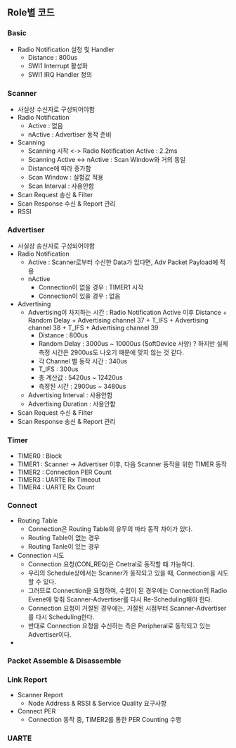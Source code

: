 ## Role별 코드
### Basic
- Radio Notification 설정 및 Handler
  - Distance : 800us
  - SWI1 Interrupt 활성화
  - SWI1 IRQ Handler 정의

### Scanner
- 사실상 수신자로 구성되어야함
- Radio Notification
  - Active : 없음
  - nActive : Advertiser 동작 준비
- Scanning
    - Scanning 시작 <-> Radio Notification Active : 2.2ms
    - Scanning Active <-> nActive : Scan Window와 거의 동일
    - Distance에 따라 증가함
  - Scan Window : 실험값 적용
  - Scan Interval : 사용안함
- Scan Request 송신 & Filter
- Scan Response 수신 & Report 관리
- RSSI

### Advertiser
- 사실상 송신자로 구성되어야함
- Radio Notification
  - Active : Scanner로부터 수신한 Data가 있다면, Adv Packet Payload에 적용
  - nActive 
    - Connection이 없을 경우 : TIMER1 시작
    - Connection이 있을 경우 : 없음
- Advertising
  - Advertising이 차지하는 시간 : Radio Notification Active 이후 Distance + Random Delay + Advertising channel 37 + T_IFS + Advertising channel 38 + T_IFS + Advertising channel 39
    - Distance : 800us
    - Random Delay : 3000us ~ 10000us (SoftDevice 사양) ? 하지만 실제 측정 시간은 2900us도 나오기 때문에 맞지 않는 것 같다.
    - 각 Channel 별 동작 시간 : 340us
    - T_IFS : 300us
    - 총 계산값 : 5420us ~ 12420us
    - 측정된 시간 : 2900us ~ 3480us
  - Advertising Interval : 사용안함
  - Advertising Duration : 사용안함
- Scan Request 수신 & Filter
- Scan Response 송신 & Report 관리 

### Timer
- TIMER0 : Block
- TIMER1 : Scanner -> Advertiser 이후, 다음 Scanner 동작을 위한 TIMER 동작 
- TIMER2 : Connection PER Count
- TIMER3 : UARTE Rx Timeout
- TIMER4 : UARTE Rx Count

### Connect
- Routing Table 
  - Connection은 Routing Table의 유무의 따라 동작 차이가 있다.
  - Routing Table이 없는 경우
  - Routing Tanle이 있는 경우
- Connection 시도
  - Connection 요청(CON_REQ)은 Cnetral로 동작할 떄 가능하다.
  - 우리의 Schedule상에서는 Scanner가 동작되고 있을 때, Connection을 시도할 수 있다.
  - 그러므로 Connection을 요청하여, 수립이 된 경우에는 Connection의 Radio Evene에 맞춰 Scanner-Advertiser를 다시 Re-Scheduling해야 한다.
  - Connection 요청이 거절된 경우에는, 거절된 시점부터 Scanner-Advertiser를 다시 Scheduling한다.
  - 반대로 Connection 요청을 수신하는 측은 Peripheral로 동작되고 있는 Advertiser이다.
- 

### Packet Assemble & Disassemble

### Link Report
- Scanner Report
  - Node Address & RSSI & Service Quality 요구사항
- Connect PER
  - Connection 동작 중, TIMER2를 통한 PER Counting 수행

### UARTE